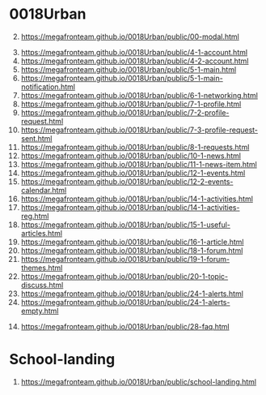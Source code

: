 # 0018Urban
 <!-- 1. <https://megafronteam.github.io/0018Urban/public> -->
 2. <https://megafronteam.github.io/0018Urban/public/00-modal.html>
 <!-- 2. <https://megafronteam.github.io/0018Urban/public/2-1-enter.html>
 2. <https://megafronteam.github.io/0018Urban/public/2-2-enter-validated.html>
 2. <https://megafronteam.github.io/0018Urban/public/2-3-enter-pass-recovery.html> -->
 3. <https://megafronteam.github.io/0018Urban/public/4-1-account.html>
 3. <https://megafronteam.github.io/0018Urban/public/4-2-account.html>
 4. <https://megafronteam.github.io/0018Urban/public/5-1-main.html>
 4. <https://megafronteam.github.io/0018Urban/public/5-1-main-notification.html>
 4. <https://megafronteam.github.io/0018Urban/public/6-1-networking.html>
 5. <https://megafronteam.github.io/0018Urban/public/7-1-profile.html>
 6. <https://megafronteam.github.io/0018Urban/public/7-2-profile-request.html>
 7. <https://megafronteam.github.io/0018Urban/public/7-3-profile-request-sent.html>
 8. <https://megafronteam.github.io/0018Urban/public/8-1-requests.html>
 9. <https://megafronteam.github.io/0018Urban/public/10-1-news.html>
 10. <https://megafronteam.github.io/0018Urban/public/11-1-news-item.html>
 10. <https://megafronteam.github.io/0018Urban/public/12-1-events.html>
 10. <https://megafronteam.github.io/0018Urban/public/12-2-events-calendar.html>
 10. <https://megafronteam.github.io/0018Urban/public/14-1-activities.html>
 10. <https://megafronteam.github.io/0018Urban/public/14-1-activities-reg.html>
 11. <https://megafronteam.github.io/0018Urban/public/15-1-useful-articles.html>
 12. <https://megafronteam.github.io/0018Urban/public/16-1-article.html>
 12. <https://megafronteam.github.io/0018Urban/public/18-1-forum.html>
 12. <https://megafronteam.github.io/0018Urban/public/19-1-forum-themes.html>
 12. <https://megafronteam.github.io/0018Urban/public/20-1-topic-discuss.html>
 12. <https://megafronteam.github.io/0018Urban/public/24-1-alerts.html>
 12. <https://megafronteam.github.io/0018Urban/public/24-1-alerts-empty.html>
 <!-- 13. <https://megafronteam.github.io/0018Urban/public/404.html> -->
 14. <https://megafronteam.github.io/0018Urban/public/28-faq.html>
   
 # School-landing
 1. <https://megafronteam.github.io/0018Urban/public/school-landing.html> 
